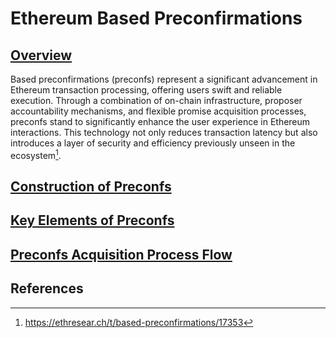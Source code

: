 
# Ethereum Based Preconfirmations

## [Overview](#overview)

Based preconfirmations (preconfs) represent a significant advancement in Ethereum transaction processing, offering users swift and reliable execution. Through a combination of on-chain infrastructure, proposer accountability mechanisms, and flexible promise acquisition processes, preconfs stand to significantly enhance the user experience in Ethereum interactions. This technology not only reduces transaction latency but also introduces a layer of security and efficiency previously unseen in the ecosystem[^1].


## [Construction of Preconfs](#construction-of-preconfs)


## [Key Elements of Preconfs](#key-elements-of-preconfs)


## [Preconfs Acquisition Process Flow](#preconfs-acquisition-process-flow)


## References
[^1]: https://ethresear.ch/t/based-preconfirmations/17353 
